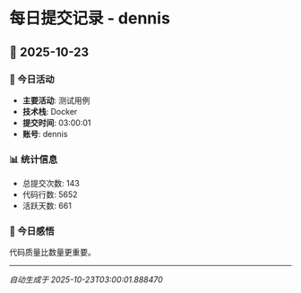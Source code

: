 # 每日提交记录 - dennis

## 📅 2025-10-23

### 🎯 今日活动
- **主要活动**: 测试用例
- **技术栈**: Docker
- **提交时间**: 03:00:01
- **账号**: dennis

### 📊 统计信息
- 总提交次数: 143
- 代码行数: 5652
- 活跃天数: 661

### 💭 今日感悟
代码质量比数量更重要。

---
*自动生成于 2025-10-23T03:00:01.888470*
